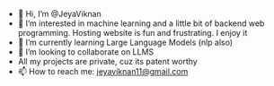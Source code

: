 - 👋 Hi, I’m @JeyaViknan
- 👀 I’m interested in machine learning and a little bit of backend web programming. Hosting website is fun and frustrating. I enjoy it
- 🌱 I’m currently learning Large Language Models (nlp also)
- 💞️ I’m looking to collaborate on LLMS
- All my projects are private, cuz its patent worthy 
- 📫 How to reach me: jeyaviknan11@gmail.com
